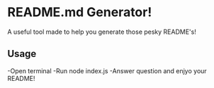 # README.md Generator!
A useful tool made to help you generate those pesky README's!
## Usage
-Open terminal
-Run node index.js
-Answer question and enjyo your README!
